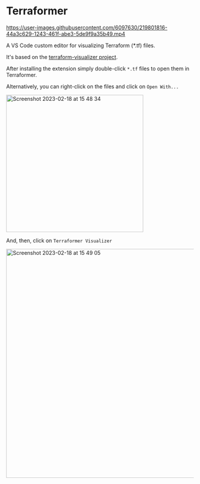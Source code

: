 # Terraformer

https://user-images.githubusercontent.com/6097630/219801816-44a3c629-1243-461f-abe3-5de9f9a35b49.mp4

A VS Code custom editor for visualizing Terraform (*.tf) files.

It's based on the [terraform-visualizer project](https://github.com/Chieze-Franklin/terraform-visualizer).

After installing the extension simply double-click `*.tf` files to open them in Terraformer.

Alternatively, you can right-click on the files and click on `Open With...`

<img width="368" alt="Screenshot 2023-02-18 at 15 48 34" src="https://user-images.githubusercontent.com/6097630/219872219-173157c8-181a-4889-bc76-5786ea8bcefb.png">

And, then, click on `Terraformer Visualizer`

<img width="614" alt="Screenshot 2023-02-18 at 15 49 05" src="https://user-images.githubusercontent.com/6097630/219872299-bdbe97d7-f8c6-4b48-a2f7-7f4721269636.png">
